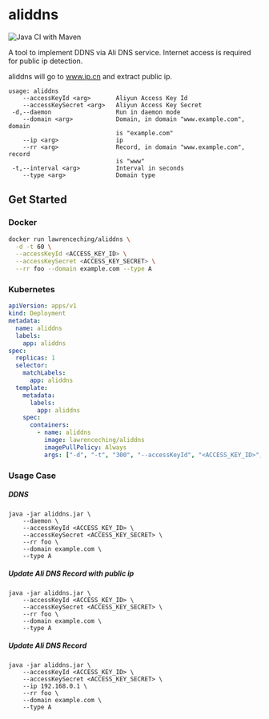 # aliddns

![Java CI with Maven](https://github.com/lawrenceching/aliddns/workflows/Java%20CI%20with%20Maven/badge.svg)

A tool to implement DDNS via Ali DNS service.
Internet access is required for public ip detection.

aliddns will go to www.ip.cn and extract public ip.

```text
usage: aliddns
    --accessKeyId <arg>       Aliyun Access Key Id
    --accessKeySecret <arg>   Aliyun Access Key Secret
 -d,--daemon                  Run in daemon mode
    --domain <arg>            Domain, in domain "www.example.com", domain
                              is "example.com"
    --ip <arg>                ip
    --rr <arg>                Record, in domain "www.example.com", record
                              is "www"
 -t,--interval <arg>          Interval in seconds
    --type <arg>              Domain type
```

## Get Started

### Docker 
```bash
docker run lawrenceching/aliddns \
  -d -t 60 \
  --accessKeyId <ACCESS_KEY_ID> \
  --accessKeySecret <ACCESS_KEY_SECRET> \
  --rr foo --domain example.com --type A
```

### Kubernetes

```yaml
apiVersion: apps/v1
kind: Deployment
metadata:
  name: aliddns
  labels:
    app: aliddns
spec:
  replicas: 1
  selector:
    matchLabels:
      app: aliddns
  template:
    metadata:
      labels:
        app: aliddns
    spec:
      containers:
        - name: aliddns
          image: lawrenceching/aliddns
          imagePullPolicy: Always
          args: ["-d", "-t", "300", "--accessKeyId", "<ACCESS_KEY_ID>", "--accessKeySecret", "<ACCESS_KEY_SECRET>", "--rr", "foo", "--domain", "example.com", "--type", "A"]
```

### Usage Case

##### DDNS
```shell script
java -jar aliddns.jar \
    --daemon \
    --accessKeyId <ACCESS_KEY_ID> \
    --accessKeySecret <ACCESS_KEY_SECRET> \
    --rr foo \
    --domain example.com \
    --type A 
```

##### Update Ali DNS Record with public ip
```shell script
java -jar aliddns.jar \
    --accessKeyId <ACCESS_KEY_ID> \
    --accessKeySecret <ACCESS_KEY_SECRET> \
    --rr foo \
    --domain example.com \
    --type A 
```

##### Update Ali DNS Record
```shell script
java -jar aliddns.jar \
    --accessKeyId <ACCESS_KEY_ID> \
    --accessKeySecret <ACCESS_KEY_SECRET> \
    --ip 192.168.0.1 \
    --rr foo \
    --domain example.com \
    --type A 
```
